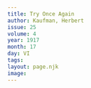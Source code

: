 ```yaml
---
title: Try Once Again
author: Kaufman, Herbert
issue: 25
volume: 4
year: 1917
month: 17
day: VI
tags:
layout: page.njk
image:
---
```

